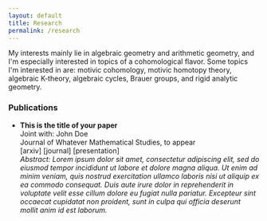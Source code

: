 ```yaml
---
layout: default
title: Research
permalink: /research
---
```


My interests mainly lie in algebraic geometry and arithmetic geometry, and I'm especially interested in topics of a cohomological flavor. Some topics I'm interested in are: motivic cohomology, motivic homotopy theory, algebraic K-theory, algebraic cycles, Brauer groups, and rigid analytic geometry. 

### Publications
- **This is the title of your paper**  
Joint with: John Doe  
Journal of Whatever Mathematical Studies, to appear  
[arxiv] [journal] [presentation]  
*Abstract: Lorem ipsum dolor sit amet, consectetur adipiscing elit, sed do eiusmod tempor incididunt ut labore et dolore magna aliqua. Ut enim ad minim veniam, quis nostrud exercitation ullamco laboris nisi ut aliquip ex ea commodo consequat. Duis aute irure dolor in reprehenderit in voluptate velit esse cillum dolore eu fugiat nulla pariatur. Excepteur sint occaecat cupidatat non proident, sunt in culpa qui officia deserunt mollit anim id est laborum.*
